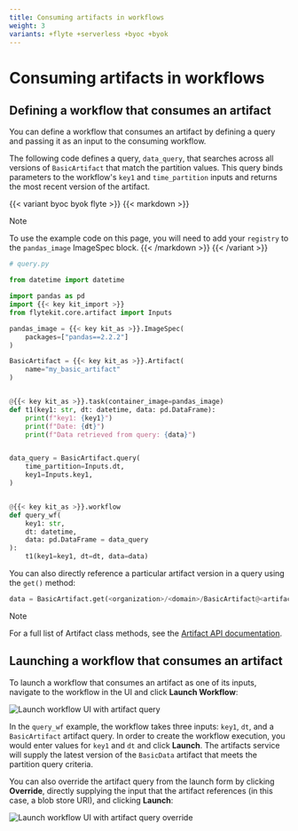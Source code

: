 ```yaml
---
title: Consuming artifacts in workflows
weight: 3
variants: +flyte +serverless +byoc +byok
---
```


# Consuming artifacts in workflows

## Defining a workflow that consumes an artifact

You can define a workflow that consumes an artifact by defining a query and passing it as an input to the consuming workflow.

The following code defines a query, `data_query`, that searches across all versions of `BasicArtifact` that match the partition values. This query binds parameters to the workflow's `key1` and `time_partition` inputs and returns the most recent version of the artifact.

{{< variant byoc byok flyte >}}
{{< markdown >}}
> [!NOTE]
> To use the example code on this page, you will need to add your `registry` to the `pandas_image` ImageSpec block.
{{< /markdown >}}
{{< /variant >}}

```python
# query.py

from datetime import datetime

import pandas as pd
import {{< key kit_import >}}
from flytekit.core.artifact import Inputs

pandas_image = {{< key kit_as >}}.ImageSpec(
    packages=["pandas==2.2.2"]
)

BasicArtifact = {{< key kit_as >}}.Artifact(
    name="my_basic_artifact"
)


@{{< key kit_as >}}.task(container_image=pandas_image)
def t1(key1: str, dt: datetime, data: pd.DataFrame):
    print(f"key1: {key1}")
    print(f"Date: {dt}")
    print(f"Data retrieved from query: {data}")


data_query = BasicArtifact.query(
    time_partition=Inputs.dt,
    key1=Inputs.key1,
)


@{{< key kit_as >}}.workflow
def query_wf(
    key1: str,
    dt: datetime,
    data: pd.DataFrame = data_query
):
    t1(key1=key1, dt=dt, data=data)
```
<!-- TODO :emphasize-lines: 23-26,35 -->

You can also directly reference a particular artifact version in a query using the `get()` method:

```python
data = BasicArtifact.get(<organization>/<domain>/BasicArtifact@<artifact-version>)
```

> [!NOTE]
> For a full list of Artifact class methods, see the [Artifact API documentation]().
<!-- TODO: Add link to API -->

## Launching a workflow that consumes an artifact

To launch a workflow that consumes an artifact as one of its inputs, navigate to the workflow in the UI and click **Launch Workflow**:

![Launch workflow UI with artifact query](/_static/images/user-guide/core-concepts/artifacts/consuming-artifacts-in-workflows/launch-workflow-artifact-query.png)

In the `query_wf` example, the workflow takes three inputs: `key1`, `dt`, and a `BasicArtifact` artifact query. In order to create the workflow execution, you would enter values for `key1` and `dt` and click **Launch**. The artifacts service will supply the latest version of the `BasicData` artifact that meets the partition query criteria.

You can also override the artifact query from the launch form by clicking **Override**, directly supplying the input that the artifact references (in this case, a blob store URI), and clicking **Launch**:

![Launch workflow UI with artifact query override](/_static/images/user-guide/core-concepts/artifacts/consuming-artifacts-in-workflows/launch-workflow-artifact-query-override.png)